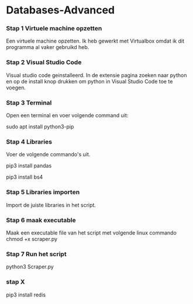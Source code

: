# Databases-Advanced
### Stap 1 Virtuele machine opzetten

Een virtuele machine opzetten. Ik heb gewerkt met Virtualbox omdat ik dit programma al vaker gebruikd heb.

### Stap 2 Visual Studio Code

Visual studio code geinstalleerd. In de extensie pagina zoeken naar python en op de install knop drukken om python in Visual Studio Code toe te voegen.

### Stap 3 Terminal

Open een terminal en voer volgende command uit:

sudo apt install python3-pip

### Stap 4 Libraries

Voer de volgende commando's uit.

pip3 install pandas

pip3 install bs4

### Stap 5 Libraries importen

Import de juiste libraries in het script.

### Stap 6 maak executable

Maak een executable file van het script met volgende linux commando
chmod +x scraper.py

### Stap 7 Run het script
python3 Scraper.py

### stap X

pip3 install redis


